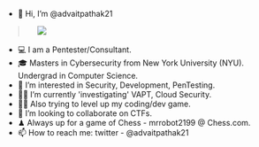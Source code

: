 - 👋 Hi, I’m @advaitpathak21

>&nbsp;&nbsp;&nbsp;&nbsp; ![](https://github.com/advaitpathak21/advaitpathak21/blob/main/goku_ready.gif)

- 💻 I am a Pentester/Consultant.
- 🎓 Masters in Cybersecurity from New York University (NYU). Undergrad in Computer Science.
- 👀 I’m interested in Security, Development, PenTesting.
- 🐱‍💻 I’m currently 'investigating' VAPT, Cloud Security.
- 🐱‍👤 Also trying to level up my coding/dev game.
- 💞️ I’m looking to collaborate on CTFs.
- ♟ Always up for a game of Chess - mrrobot2199 @ Chess.com.
- 📫 How to reach me: twitter - @advaitpathak21

<!---
advaitpathak21/advaitpathak21 is a ✨ special ✨ repository because its `README.md` (this file) appears on your GitHub profile.
You can click the Preview link to take a look at your changes.
--->
